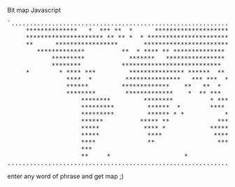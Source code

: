Bit map Javascript
<pre>`....................................................................
     **************   *  *** **  *      ******************************
     ********************* ** ** *  * ****************************** *
     **      *****************       ******************************
        *************          **  * **** ** ************** *
            *********            *******   **************** * *
            ********           ***************************  *
     *        * **** ***         *************** ******  ** *
                ****  *         ***************   *** ***  *
                ******         *************    **   **  *
                ********        *************    *  ** ***
                    ********         ********          * *** ****
                    *********         ******  *        **** ** * **
                    *********         ****** * *           *** *   *
                    ******          ***** **             *****   *
                    *****            **** *            ********
                    *****             ****              *********
                    ****              **                 *******   *
                    ***                                       *    *
                    **     *                    *
....................................................................`
</pre>


enter any word of phrase and get map ;)
